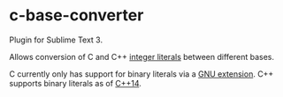 # c-base-converter

Plugin for Sublime Text 3.

Allows conversion of C and C++ [integer literals](https://en.cppreference.com/w/cpp/language/integer_literal) between different bases.

C currently only has support for binary literals via a [GNU extension](https://gcc.gnu.org/onlinedocs/gcc/Binary-constants.html).
C++ supports binary literals as of [C++14](http://www.open-std.org/jtc1/sc22/wg21/docs/papers/2012/n3472.pdf).
